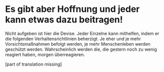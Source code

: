 # Es gibt aber Hoffnung und jeder kann etwas dazu beitragen!

Nicht aufgeben ist hier die Devise. Jeder Einzelne kann mithelfen, indem er die folgenden Verhaltensrichtlinien beherzigt.
Je eher und je mehr Vorsichtsmaßnahmen befolgt werden, je mehr Menschenleben werden geschützt werden. 
Wahrscheinlich werden die, die gestern noch zu wenig reagiert haben, morgen überreagieren.


[part of translation missing]
